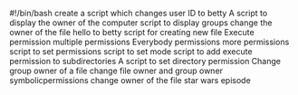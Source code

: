 #!/bin/bash
create a script which changes user ID to betty
A script to display the owner of the computer
script to display groups
change the owner of the file hello to betty
script for creating new file
Execute permission
multiple permissions
Everybody permissions
more permissions 
script to set permissions
script to set mode
script to add execute permission to subdirectories
A script to set directory permission
Change group owner of a file
change file owner and group owner
symbolicpermissions
change owner of the file 
star wars episode
